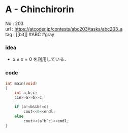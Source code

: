 # A - Chinchirorin

No	: 203  
url	: https://atcoder.jp/contests/abc203/tasks/abc203_a  
tag	: [[bit]]  #ABC  #gray

### idea
- $x \land x=0$ を利用している．

### code
```cpp
int	main(void)
{
	int a,b,c;
	cin>>a>>b>>c;

	if (a!=b&&b!=c)
		cout<<0<<endl;
	else
		cout<<(a^b^c)<<endl;
}
```